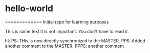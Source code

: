 # hello-world
=============
Initial repo for learning purposes

This is some text
It is not important.
You don't have to read it.

hk
PS: THis is now directly synchronized to the MASTER.
PPS:  Added another comment to the MASTER.
PPPS: another comment
